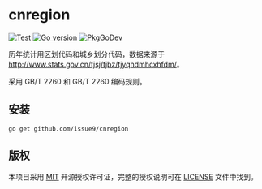 # cnregion

[![Test](https://github.com/issue9/cnregion/workflows/Test/badge.svg)](https://github.com/issue9/cnregion/actions?query=workflow%3ATest)
[![Go version](https://img.shields.io/github/go-mod/go-version/issue9/cnregion)](https://golang.org)
[![PkgGoDev](https://pkg.go.dev/badge/github.com/issue9/cnregion)](https://pkg.go.dev/github.com/issue9/cnregion)

历年统计用区划代码和城乡划分代码，数据来源于 <http://www.stats.gov.cn/tjsj/tjbz/tjyqhdmhcxhfdm/>。

采用 GB/T 2260 和 GB/T 2260 编码规则。

## 安装

```shell
go get github.com/issue9/cnregion
```

## 版权

本项目采用 [MIT](https://opensource.org/licenses/MIT) 开源授权许可证，完整的授权说明可在 [LICENSE](LICENSE) 文件中找到。
